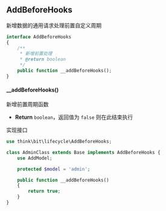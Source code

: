 ## AddBeforeHooks

新增数据的通用请求处理前置自定义周期

```php
interface AddBeforeHooks
{
    /**
     * 新增前置处理
     * @return boolean
     */
    public function __addBeforeHooks();
}
```

#### __addBeforeHooks()

新增前置周期函数

- **Return** `boolean`，返回值为 `false` 则在此结束执行

实现接口

```php
use think\bit\lifecycle\AddBeforeHooks;

class AdminClass extends Base implements AddBeforeHooks {
    use AddModel;

    protected $model = 'admin';

    public function __addBeforeHooks()
    {
        return true;
    }
}
```